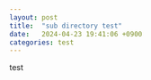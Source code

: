 ```yaml
---
layout: post
title:  "sub directory test"
date:   2024-04-23 19:41:06 +0900
categories: test
---
```


test